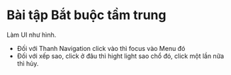 # Bài tập Bắt buộc tầm trung

Làm UI như hình.

- Đối với Thanh Navigation click vào thì focus vào Menu đó
- Đối với xếp sao, click ở đâu thì hight light sao chổ đó, click một lần nữa thì hủy.

